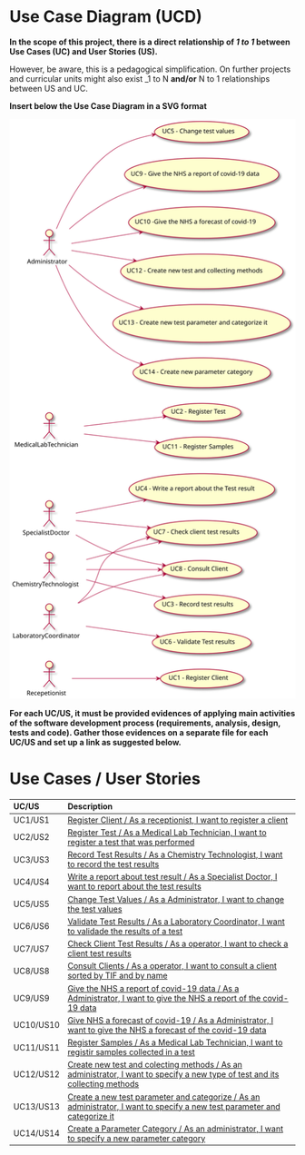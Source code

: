 # Use Case Diagram (UCD)

**In the scope of this project, there is a direct relationship of _1 to 1_ between Use Cases (UC) and User Stories (US).**

However, be aware, this is a pedagogical simplification. On further projects and curricular units might also exist _1 to N **and/or** N to 1 relationships between US and UC.

**Insert below the Use Case Diagram in a SVG format**

![Use Case Diagram](/docs/SprintA/ImagesUsed/UCD.svg)


**For each UC/US, it must be provided evidences of applying main activities of the software development process (requirements, analysis, design, tests and code). Gather those evidences on a separate file for each UC/US and set up a link as suggested below.**

# Use Cases / User Stories
| UC/US  | Description                                                               |                   
|:----|:------------------------------------------------------------------------|
| UC1/US1 | [Register Client / As a receptionist, I want to register a client](US1.md)   |
| UC2/US2 | [Register Test / As a Medical Lab Technician, I want to register a test that was performed](US2.md)  |
| UC3/US3 | [Record Test Results / As a Chemistry Technologist, I want to record the test results](US3.md)|
| UC4/US4 | [Write a report about test result / As a Specialist Doctor, I want to report about the test results](US4.md)|
| UC5/US5 | [Change Test Values / As a Administrator, I want to change the test values](US5.md)|
| UC6/US6 | [Validate Test Results / As a Laboratory Coordinator, I want to validade the results of a test](US6.md)|
| UC7/US7 | [Check Client Test Results / As a operator, I want to check a client test results](US7.md)|
| UC8/US8 | [Consult Clients / As a operator, I want to consult a client sorted by TIF and by name](US8.md)|
| UC9/US9 | [Give the NHS a report of covid-19 data / As a Administrator, I want to give the NHS a report of the covid-19 data](US9.md)|
| UC10/US10 | [Give NHS a forecast of covid-19 / As a Administrator, I want to give the NHS a forecast of the covid-19 data](US10.md)|
| UC11/US11 | [Register Samples / As a Medical Lab Technician, I want to registir samples collected in a test](US11.md)|
| UC12/US12 | [Create new test and colecting methods / As an administrator, I want to specify a new type of test and its collecting methods](US12.md)|
| UC13/US13 | [Create a new test parameter and categorize / As an administrator, I want to specify a new test parameter and categorize it](US13.md)|
| UC14/US14 | [Create a Parameter Category / As an administrator, I want to specify a new parameter category](US14.md)|
